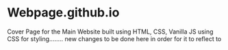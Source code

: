 # Webpage.github.io


Cover Page for the Main Website built using HTML, CSS, Vanilla JS using CSS for styling........
new changes to be done here in order for it to reflect to
 
